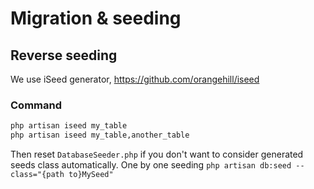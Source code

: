 # Migration & seeding

## Reverse seeding
We use iSeed generator, https://github.com/orangehill/iseed

### Command
```bash
php artisan iseed my_table
php artisan iseed my_table,another_table

```
Then reset `DatabaseSeeder.php` if you don't want to consider generated seeds class automatically.
One by one seeding `php artisan db:seed --class="{path to}MySeed"`